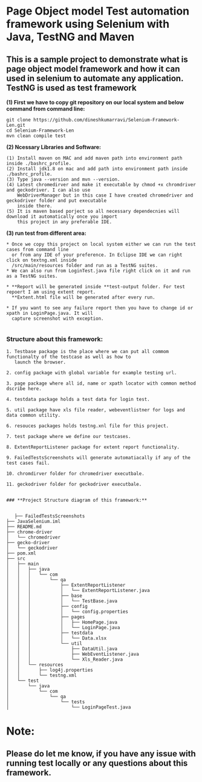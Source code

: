 # **Page Object model Test automation framework using Selenium with Java, TestNG and Maven** 

## **This is a sample project to demonstrate what is page object model framework and how it can used in selenium to automate any application. TestNG is used as test framework**

**(1) First we have to copy git repository on our local system and below command from command line:**

```
git clone https://github.com/dineshkumarravi/Selenium-Framework-Len.git
cd Selenium-Framework-Len
mvn clean compile test

```
**(2) Ncessary Libraries and Software:** 

```
(1) Install maven on MAC and add maven path into environment path inside ./bashrc_profile.
(2) Install jdk1.8 on mac and add path into environment path inside ./bashrc_profile.
(3) Type java --version and mvn --version.
(4) Latest chromedirver and make it executable by chmod +x chromdriver and geckodriver. I can also use
    WebDriverManager but in this case I have created chromedriver and geckodriver folder and put executable
    inside there.
(5) It is maven based porject so all necessary dependecnies will download it automatically once you import
    this project in any preferable IDE.

```
**(3) run test from different area:** 
```
* Once we copy this project on local system either we can run the test cases from command line 
  or from any IDE of your preference. In Eclipse IDE we can right click on textng.xml inside 
  /src/main/resources folder and run as a TestNG suites.
* We can also run from LoginTest.java file right click on it and run as a TestNG suites.

* **Report will be generated inside **test-output folder. For test repoert I am using extent report.
  **Extent.html file will be generated after every run.
  
* If you want to see any failure report then you have to change id or xpath in LoginPage.java. It will
  capture screenshot with exception.


```
### **Structure about this framework:**
```
1. Testbase package is the place where we can put all commom functionalty of the testcase as well as how to 
   launch the browser.

2. config package with global variable for example testing url.

3. page package where all id, name or xpath locator with common method dscribe here.

4. testdata package holds a test data for login test.

5. util package have xls file reader, webeventlistner for logs and data common utility.

6. resouces packages holds testng.xnl file for this project.

7. test package where we define our testcases.

8. ExtentReportListener package for extent report functionality.

9. FailedTestsScreenshots will generate automatiacally if any of the test cases fail.

10. chromdirver folder for chromedriver executbale.

11. geckodriver folder for geckodriver executbale.
 
``` 

``` 
### **Project Structure diagram of this framework:**   

   
   ├── FailedTestsScreenshots
├── JavaSelenium.iml
├── README.md
├── chrome-driver
│   └── chromedriver
├── gecko-driver
│   └── geckodriver
├── pom.xml
├── src
│   ├── main
│   │   ├── java
│   │   │   └── com
│   │   │       └── qa
│   │   │           ├── ExtentReportListener
│   │   │           │   └── ExtentReportListener.java
│   │   │           ├── base
│   │   │           │   └── TestBase.java
│   │   │           ├── config
│   │   │           │   └── config.properties
│   │   │           ├── pages
│   │   │           │   ├── HomePage.java
│   │   │           │   └── LoginPage.java
│   │   │           ├── testdata
│   │   │           │   └── Data.xlsx
│   │   │           └── util
│   │   │               ├── DataUtil.java
│   │   │               ├── WebEventListener.java
│   │   │               └── Xls_Reader.java
│   │   └── resources
│   │       ├── log4j.properties
│   │       └── testng.xml
│   └── test
│       └── java
│           └── com
│               └── qa
│                   └── tests
│                       └── LoginPageTest.java

``` 
# **Note:**
## **Please do let me know, if you have any issue with running test locally or any questions about this framework.**








